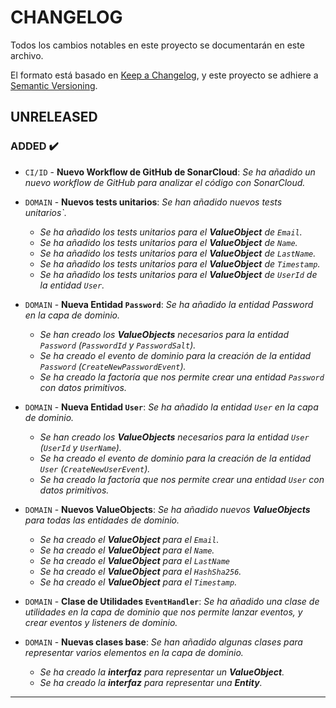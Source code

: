 # CHANGELOG

Todos los cambios notables en este proyecto se documentarán en este archivo.

El formato está basado en [Keep a Changelog](https://keepachangelog.com/en/1.1.0/), y este proyecto se adhiere a [Semantic Versioning](https://semver.org/spec/v2.0.0.html).

<!-- ## [Unreleased] -->
<!-- ### ADDED ✔️-->
<!-- ### FIXED 🐛-->
<!-- ### CHANGED 🛠️-->
<!-- ### REMOVED 🗑️-->
<!-- ### SECURITY 🛡️-->
<!-- ### DEPRECATED 🛑-->

## UNRELEASED

### ADDED ✔️

- `CI/ID` - **Nuevo Workflow de GitHub de SonarCloud**: _Se ha añadido un nuevo workflow de GitHub para analizar el código con SonarCloud._
  

- `DOMAIN` - **Nuevos tests unitarios**: _Se han añadido nuevos tests unitarios`._
  - _Se ha añadido los tests unitarios para el **ValueObject** de `Email`._ 
  - _Se ha añadido los tests unitarios para el **ValueObject** de `Name`._ 
  - _Se ha añadido los tests unitarios para el **ValueObject** de `LastName`._ 
  - _Se ha añadido los tests unitarios para el **ValueObject** de `Timestamp`._ 
  - _Se ha añadido los tests unitarios para el **ValueObject** de `UserId` de la entidad `User`._ 
  

- `DOMAIN` - **Nueva Entidad `Password`**: _Se ha añadido la entidad Password en la capa de dominio._
  - _Se han creado los **ValueObjects** necesarios para la entidad `Password` (`PasswordId` y `PasswordSalt`)._
  - _Se ha creado el evento de dominio para la creación de la entidad `Password` (`CreateNewPasswordEvent`)._
  - _Se ha creado la factoría que nos permite crear una entidad `Password` con datos primitivos._
   

- `DOMAIN` - **Nueva Entidad `User`**: _Se ha añadido la entidad `User` en la capa de dominio._
  - _Se han creado los **ValueObjects** necesarios para la entidad `User` (`UserId` y `UserName`)._
  - _Se ha creado el evento de dominio para la creación de la entidad `User` (`CreateNewUserEvent`)._
  - _Se ha creado la factoría que nos permite crear una entidad `User` con datos primitivos._
  

- `DOMAIN` - **Nuevos ValueObjects**: _Se ha añadido nuevos **ValueObjects** para todas las entidades de dominio._
  - _Se ha creado el **ValueObject** para el `Email`._
  - _Se ha creado el **ValueObject** para el `Name`._
  - _Se ha creado el **ValueObject** para el `LastName`_
  - _Se ha creado el **ValueObject** para el `HashSha256`._
  - _Se ha creado el **ValueObject** para el `Timestamp`._
  

- `DOMAIN` - **Clase de Utilidades `EventHandler`**: _Se ha añadido una clase de utilidades en la capa de dominio que nos permite lanzar eventos, y crear eventos y listeners de dominio._
  

- `DOMAIN` - **Nuevas clases base**: _Se han añadido algunas clases para representar varios elementos en la capa de dominio._
  - _Se ha creado la **interfaz** para representar un **ValueObject**._
  - _Se ha creado la **interfaz** para representar una **Entity**._

---